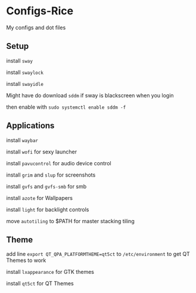 # Configs-Rice
My configs and dot files

## Setup

install `sway`

install `swaylock`

install `swayidle`

Might have do download `sddm` if sway is blackscreen when you login

then enable with `sudo systemctl enable sddm -f`

## Applications

install `waybar`

install `wofi` for sexy launcher

install `pavucontrol` for audio device control

install `grim` and `slup` for screenshots

install `gvfs` and `gvfs-smb` for smb

install `azote` for Wallpapers

install `light` for backlight controls

move `autotiling` to $PATH for master stacking tiling

## Theme

add line `export QT_QPA_PLATFORMTHEME=qt5ct` to `/etc/environment` to get QT Themes to work

install `lxappearance` for GTK themes

install `qt5ct` for QT Themes


